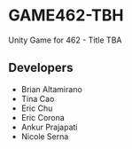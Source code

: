 # GAME462-TBH
Unity Game for 462 - Title TBA

## Developers
- Brian Altamirano
- Tina Cao
- Eric Chu
- Eric Corona
- Ankur Prajapati
- Nicole Serna